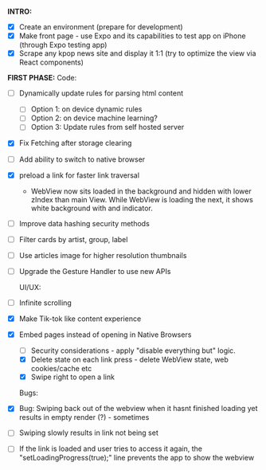 **INTRO:**
- [x] Create an environment (prepare for development)
- [x] Make front page - use Expo and its capabilities to test app on iPhone (through Expo testing app)
- [x] Scrape any kpop news site and display it 1:1 (try to optimize the view via React components)

**FIRST PHASE:**
	Code:
- [ ] Dynamically update rules for parsing html content
	- [ ] Option 1: on device dynamic rules
	- [ ] Option 2: on device machine learning?
	- [ ] Option 3: Update rules from self hosted server
- [x] Fix Fetching after storage clearing
- [ ] Add ability to switch to native browser
- [x] preload a link for faster link traversal
	- WebView now sits loaded in the background and hidden with lower zIndex than main View. While WebView is loading the next, it shows white background with and indicator.
- [ ] Improve data hashing security methods
- [ ] Filter cards by artist, group, label
- [ ] Use articles image for higher resolution thumbnails
- [ ] Upgrade the Gesture Handler to use new APIs

	UI/UX:
- [ ] Infinite scrolling
- [x] Make Tik-tok like content experience
- [x] Embed pages instead of opening in Native Browsers
	- [ ] Security considerations - apply "disable everything but" logic.
	- [x] Delete state on each link press - delete WebView state, web cookies/cache etc
	- [x] Swipe right to open a link

	Bugs:
- [x] Bug: Swiping back out of the webview when it hasnt finished loading yet results in empty render (?) - sometimes
- [ ] Swiping slowly results in link not being set
- [ ] If the link is loaded and user tries to access it again, the "setLoadingProgress(true);" line prevents the app to show the webview
